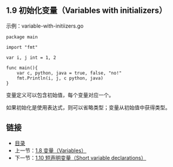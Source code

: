 ## 1.9 初始化变量（Variables with initializers）

示例：variable-with-initiizers.go

	package main

	import "fmt"

	var i, j int = 1, 2

	func main(){
		var c, python, java = true, false, "no!"
		fmt.Println(i, j, c python, java)
	}

变量定义可以包含初始值，每个变量对应一个。

如果初始化是使用表达式，则可以省略类型；变量从初始值中获得类型。

## 链接
* [目录](https://github.com/gnefiy/go-zh/blob/master/tour/directory.md)
* 上一节：[1.8 变量（Variables）](https://github.com/gnefiy/go-zh/blob/master/tour/basics/01.08.md)
* 下一节：[1.10 短声明变量（Short variable declarations）](https://github.com/gnefiy/go-zh/blob/master/tour/basics/01.10.md)
